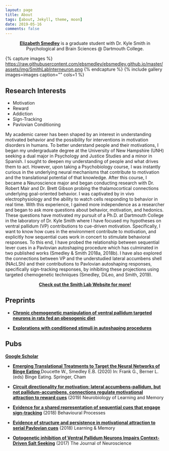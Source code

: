 ```yaml
---
layout: page
title: About 
tags: [about, Jekyll, theme, moon]
date: 2019-05-16
comments: false
---
```

    
<center><a href="https://ebsmedley.github.io/"><b>Elizabeth Smedley</b></a> is a graduate student with Dr. Kyle Smith in Psychological and Brain Sciences @ Dartmouth College.</center>

{% capture images %}
    https://raw.githubusercontent.com/ebsmedley/ebsmedley.github.io/master/assets/img/SmithLabInterneuron.png
{% endcapture %}
{% include gallery images=images caption="" cols=1 %}

## Research Interests
* Motivation
* Reward
* Addiction
* Sign-Tracking
* Pavlovian Conditioning

My academic career has been shaped by an interest in understanding motivated behavior and the possibility for interventions in motivation disorders in humans. To better understand people and their motivations, I began my undergraduate degree at the University of New Hampshire (UNH) seeking a dual major in Psychology and Justice Studies and a minor in Spanish. I sought to deepen my understanding of people and what drives them to act. However, upon taking a Psychobiology course, I was instantly curious in the underlying neural mechanisms that contribute to motivation and the translational potential of that knowledge. After this course, I became a Neuroscience major and began conducting research with Dr. Robert Mair and Dr. Brett Gibson probing the thalamocortical connections underlying goal-oriented behavior. I was captivated by in vivo electrophysiology and the ability to watch cells responding to behavior in real time. With this experience, I gained more independence as a researcher and began to ask more questions about behavior, motivation, and hedonics. These questions have motivated my pursuit of a Ph.D. at Dartmouth College in the laboratory of Dr. Kyle Smith where I have focused my hypotheses on ventral pallidum (VP) contributions to cue-driven motivation. Specifically, I want to know how cues in the environment contribute to motivation, and explicitly how sequential cues work in concert to stimulate behavioral responses. To this end, I have probed the relationship between sequential lever cues in a Pavlovian autoshaping procedure which has culminated in two published works (Smedley & Smith 2018a, 2018b). I have also explored the connections between VP and the understudied lateral accumbens shell (NAcLSh) and their contributions to Pavlovian autoshaping responses, specifically sign-tracking responses, by inhibiting these projections using targeted chemogenetic techniques (Smedley, DiLeo, and Smith, 2019). 

<center><a href="http://www.smith-lab.org/"><b>Check out the Smith Lab Website for more!</b></a></center>

## Preprints
* <a href="https://www.biorxiv.org/content/10.1101/2020.02.18.954677v1"><b>Chronic chemogenetic manipulation of ventral pallidum targeted neurons in rats fed an obesogenic diet</b></a> 

* <a href="https://www.biorxiv.org/content/early/2018/11/23/475541"><b>Explorations with conditioned stimuli in autoshaping procedures</b></a> 

## Pubs
<a href="https://scholar.google.com/citations?user=z5MHV2gAAAAJ&hl=en"><b>Google Scholar</b></a>

* <a href="https://link.springer.com/chapter/10.1007/978-3-030-43562-2_8#citeasDoucette"><b> Emerging Translational Treatments to Target the Neural Networks of Binge Eating </b></a> Doucette W., Smedley E.B. (2020)  In: Frank G., Berner L. (eds) Binge Eating. Springer, Cham

* <a href="https://www.sciencedirect.com/science/article/pii/S1074742719300899"><b>Circuit directionality for motivation: lateral accumbens-pallidum, but not pallidum-accumbens, connections regulate motivational attraction to reward cues</b></a> (2019) Neurobiology of Learning and Memory

* <a href="https://www.sciencedirect.com/science/article/pii/S0376635718301359"><b>Evidence for a shared representation of sequential cues that engage sign-tracking</b></a> (2018) Behavioural Processes

* <a href="http://www.smith-lab.org/wp-content/uploads/2012/04/Learn.-Mem.-2018-Smedley-78-89.pdf"><b>Evidence of structure and persistence in motivational attraction to serial Pavlovian cues</b></a> (2018) Learning & Memory

* <a href="http://www.smith-lab.org/wp-content/uploads/2012/04/chang-salt.pdf"><b>Optogenetic inhibition of Ventral Pallidum Neurons Impairs Context-Driven Salt Seeking</b></a> (2017) The Journal of Neuroscience 


